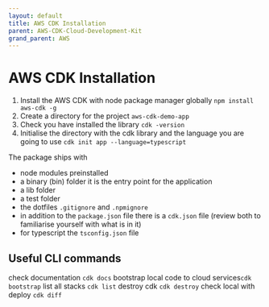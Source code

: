 ```yaml
---
layout: default
title: AWS CDK Installation
parent: AWS-CDK-Cloud-Development-Kit
grand_parent: AWS
---
```


# AWS CDK Installation

1. Install the AWS CDK with node package manager globally `npm install aws-cdk -g`
2. Create a directory for the project `aws-cdk-demo-app`
3. Check you have installed the library `cdk -version`
4. Initialise the directory with the cdk library and the language you are going to use `cdk init app --language=typescript`

The package ships with

- node modules preinstalled
- a binary (bin) folder it is the entry point for the application
- a lib folder
- a test folder
- the dotfiles `.gitignore` and `.npmignore`
- in addition to the `package.json` file there is a `cdk.json` file (review both to familiarise yourself with what is in it)
- for typescript the `tsconfig.json` file

## Useful CLI commands

check documentation `cdk docs`
bootstrap local code to cloud services`cdk bootstrap`
list all stacks `cdk list`
destroy cdk `cdk destroy`
check local with deploy `cdk diff`
